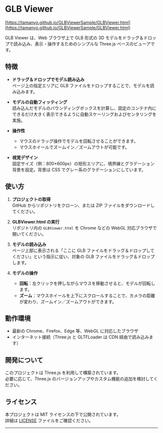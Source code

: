# GLB Viewer

[https://tamanyo.github.io/GLBViewerSample/GLBViewer.html](https://tamanyo.github.io/GLBViewerSample/GLBViewer.html)

GLB Viewer は、Web ブラウザ上で GLB 形式の 3D モデルをドラッグ＆ドロップで読み込み、表示・操作するためのシンプルな Three.js ベースのビューアです。

## 特徴

- **ドラッグ＆ドロップでモデル読み込み**  
  ページ上の指定エリアに GLB ファイルをドロップすることで、モデルを読み込みます。

- **モデルの自動フィッティング**  
  読み込んだモデルのバウンディングボックスを計算し、固定のコンテナ内にできるだけ大きく表示できるように自動スケーリングおよびセンタリングを実施。

- **操作性**  
  - マウスのドラッグ操作でモデルを回転させることができます。  
  - マウスホイールでズームイン／ズームアウトが可能です。

- **視覚デザイン**  
  固定サイズ（例：800×600px）の矩形エリアに、境界線とグラデーション背景を設定。背景は CSS でグレー系のグラデーションにしています。

## 使い方

1. **プロジェクトの取得**  
   GitHub からリポジトリをクローン、または ZIP ファイルをダウンロードしてください。

2. **GLBViewer.html の実行**  
   リポジトリ内の `GLBViewer.html` を Chrome などの WebGL 対応ブラウザで開いてください。

3. **モデルの読み込み**  
   ページ上部に表示される「ここに GLB ファイルをドラッグ＆ドロップしてください」という指示に従い、対象の GLB ファイルをドラッグ＆ドロップします。

4. **モデルの操作**  
   - **回転**：左クリックを押しながらマウスを移動させると、モデルが回転します。  
   - **ズーム**：マウスホイールを上下にスクロールすることで、カメラの距離が変わり、ズームイン／ズームアウトができます。

## 動作環境

- 最新の Chrome、Firefox、Edge 等、WebGL に対応したブラウザ
- インターネット接続（Three.js と GLTFLoader は CDN 経由で読み込みます）

## 開発について

このプロジェクトは Three.js を利用して構築されています。  
必要に応じて、Three.js のバージョンアップやカスタム機能の追加を検討してください。

## ライセンス

本プロジェクトは MIT ライセンスの下で公開されています。  
詳細は [LICENSE](LICENSE) ファイルをご確認ください。

---
